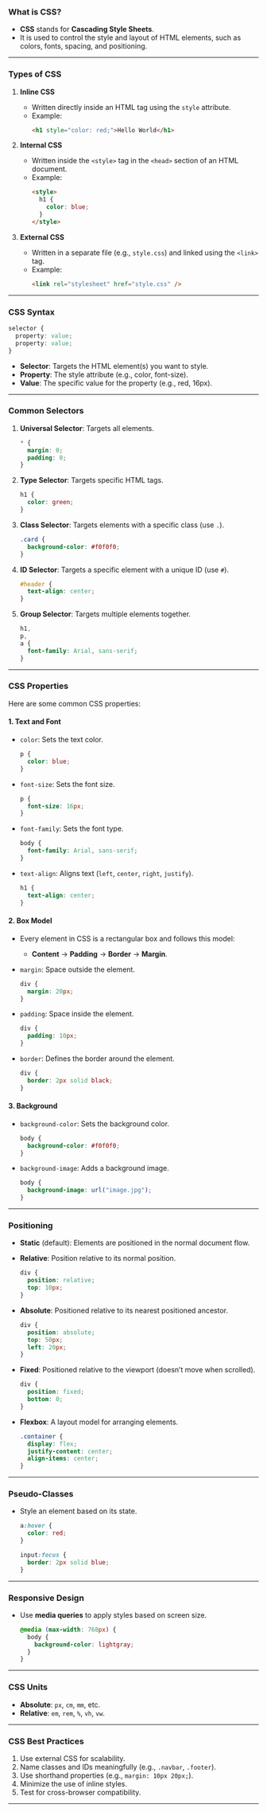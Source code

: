 ### **What is CSS?**

- **CSS** stands for **Cascading Style Sheets**.
- It is used to control the style and layout of HTML elements, such as colors, fonts, spacing, and positioning.

---

### **Types of CSS**

1. **Inline CSS**

   - Written directly inside an HTML tag using the `style` attribute.
   - Example:
     ```html
     <h1 style="color: red;">Hello World</h1>
     ```

2. **Internal CSS**

   - Written inside the `<style>` tag in the `<head>` section of an HTML document.
   - Example:
     ```html
     <style>
       h1 {
         color: blue;
       }
     </style>
     ```

3. **External CSS**
   - Written in a separate file (e.g., `style.css`) and linked using the `<link>` tag.
   - Example:
     ```html
     <link rel="stylesheet" href="style.css" />
     ```

---

### **CSS Syntax**

```css
selector {
  property: value;
  property: value;
}
```

- **Selector**: Targets the HTML element(s) you want to style.
- **Property**: The style attribute (e.g., color, font-size).
- **Value**: The specific value for the property (e.g., red, 16px).

---

### **Common Selectors**

1. **Universal Selector**: Targets all elements.

   ```css
   * {
     margin: 0;
     padding: 0;
   }
   ```

2. **Type Selector**: Targets specific HTML tags.

   ```css
   h1 {
     color: green;
   }
   ```

3. **Class Selector**: Targets elements with a specific class (use `.`).

   ```css
   .card {
     background-color: #f0f0f0;
   }
   ```

4. **ID Selector**: Targets a specific element with a unique ID (use `#`).

   ```css
   #header {
     text-align: center;
   }
   ```

5. **Group Selector**: Targets multiple elements together.
   ```css
   h1,
   p,
   a {
     font-family: Arial, sans-serif;
   }
   ```

---

### **CSS Properties**

Here are some common CSS properties:

#### 1. **Text and Font**

- `color`: Sets the text color.

  ```css
  p {
    color: blue;
  }
  ```

- `font-size`: Sets the font size.

  ```css
  p {
    font-size: 16px;
  }
  ```

- `font-family`: Sets the font type.

  ```css
  body {
    font-family: Arial, sans-serif;
  }
  ```

- `text-align`: Aligns text (`left`, `center`, `right`, `justify`).
  ```css
  h1 {
    text-align: center;
  }
  ```

#### 2. **Box Model**

- Every element in CSS is a rectangular box and follows this model:

  - **Content** → **Padding** → **Border** → **Margin**.

- `margin`: Space outside the element.

  ```css
  div {
    margin: 20px;
  }
  ```

- `padding`: Space inside the element.

  ```css
  div {
    padding: 10px;
  }
  ```

- `border`: Defines the border around the element.
  ```css
  div {
    border: 2px solid black;
  }
  ```

#### 3. **Background**

- `background-color`: Sets the background color.

  ```css
  body {
    background-color: #f0f0f0;
  }
  ```

- `background-image`: Adds a background image.
  ```css
  body {
    background-image: url("image.jpg");
  }
  ```

---

### **Positioning**

- **Static** (default): Elements are positioned in the normal document flow.
- **Relative**: Position relative to its normal position.

  ```css
  div {
    position: relative;
    top: 10px;
  }
  ```

- **Absolute**: Positioned relative to its nearest positioned ancestor.

  ```css
  div {
    position: absolute;
    top: 50px;
    left: 20px;
  }
  ```

- **Fixed**: Positioned relative to the viewport (doesn’t move when scrolled).

  ```css
  div {
    position: fixed;
    bottom: 0;
  }
  ```

- **Flexbox**: A layout model for arranging elements.
  ```css
  .container {
    display: flex;
    justify-content: center;
    align-items: center;
  }
  ```

---

### **Pseudo-Classes**

- Style an element based on its state.

  ```css
  a:hover {
    color: red;
  }

  input:focus {
    border: 2px solid blue;
  }
  ```

---

### **Responsive Design**

- Use **media queries** to apply styles based on screen size.
  ```css
  @media (max-width: 768px) {
    body {
      background-color: lightgray;
    }
  }
  ```

---

### **CSS Units**

- **Absolute**: `px`, `cm`, `mm`, etc.
- **Relative**: `em`, `rem`, `%`, `vh`, `vw`.

---

### **CSS Best Practices**

1. Use external CSS for scalability.
2. Name classes and IDs meaningfully (e.g., `.navbar`, `.footer`).
3. Use shorthand properties (e.g., `margin: 10px 20px;`).
4. Minimize the use of inline styles.
5. Test for cross-browser compatibility.

---
